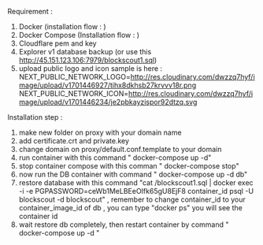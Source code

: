 Requirement :

1. Docker (installation flow : )
2. Docker Compose (Installation flow : )
3. Cloudflare pem and key  
4. Explorer v1 database backup (or use this <http://45.151.123.106:7979/blockscout1.sql>)
5. upload public logo and icon sample is here :
NEXT_PUBLIC_NETWORK_LOGO=<http://res.cloudinary.com/dwzzq7hyf/image/upload/v1701446927/tihx8dkhsb27krvvv18r.png>
NEXT_PUBLIC_NETWORK_ICON=<http://res.cloudinary.com/dwzzq7hyf/image/upload/v1701446234/je2pbkayzispor92dtzq.svg>

Installation step :

1. make new folder on proxy with your domain name
2. add certificate.crt and private.key
3. change domain on proxy/default.conf.template to your domain
4. run container with this command " docker-compose up -d"
5. stop container compose with this comman " docker-compose stop"
6. now run the DB container with command " docker-compose up -d db"
7. restore database with this command "cat /blockscout1.sql | docker exec -i -e PGPASSWORD=ceWb1MeLBEeOIfk65gU8EjF8 container_id psql -U blockscout -d blockscout" , remember to change container_id to your container_image_id of db , you can type "docker ps" you will see the container id
8. wait restore db completely, then restart container by command " docker-compose up -d "
